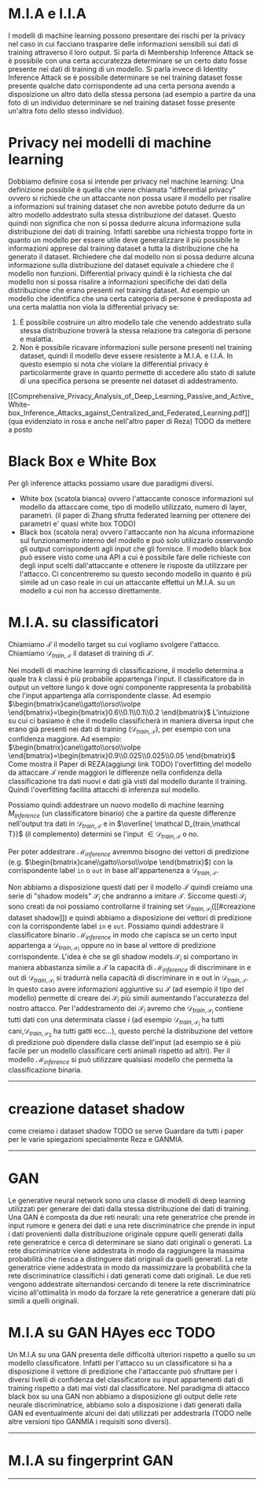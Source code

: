 # M.I.A e I.I.A
I modelli di machine learning possono presentare dei rischi per la privacy nel caso in cui facciano trasparire delle informazioni sensibili sui dati di training attraverso il loro output. 
Si parla di Membership Inference Attack se è possibile con una certa accuratezza determinare se un certo dato fosse presente nei dati di training di un modello.
Si parla invece di Identity Inference Attack se è possibile determinare se nel training dataset fosse presente qualche dato corrispondente ad una certa persona avendo a disposizione un altro dato della stessa persona (ad esempio a partire da una foto di un individuo determinare se nel training dataset fosse presente un'altra foto dello stesso individuo).
# Privacy nei modelli di machine learning
Dobbiamo definire cosa si intende per privacy nel machine learning:
Una definizione possibile è quella che viene chiamata "differential privacy" ovvero si richiede che un attaccante non possa usare il modello per risalire a informazioni sul training dataset che non avrebbe potuto dedurre da un altro modello addestrato sulla stessa distribuzione del dataset.
Questo quindi non significa che non si possa dedurre alcuna informazione sulla distribuzione dei dati di training. Infatti sarebbe una richiesta troppo forte in quanto un modello per essere utile deve generalizzare il più possibile le informazioni apprese dal training dataset a tutta la distribuzione che ha generato il dataset. 
Richiedere che dal modello non si possa dedurre alcuna informazione sulla distribuzione del dataset equivale a chiedere che il modello non funzioni.
Differential privacy quindi è la richiesta che dal modello non si possa risalire a informazioni specifiche dei dati della distribuzione che erano presenti nel training dataset.
Ad esempio un modello che identifica che una certa categoria di persone è predisposta ad una certa malattia non viola la differential privacy se:
1. È possibile costruire un altro modello tale che venendo addestrato sulla stessa distribuzione troverà la stessa relazione tra categoria di persone e malattia.
2. Non è possibile ricavare informazioni sulle persone presenti nel training dataset, quindi il modello deve essere resistente a M.I.A. e I.I.A.
In questo esempio si nota che violare la differential privacy è particolarmente grave in quanto permette di accedere allo stato di salute di una specifica persona se presente nel dataset di addestramento.

[[Comprehensive_Privacy_Analysis_of_Deep_Learning_Passive_and_Active_White-box_Inference_Attacks_against_Centralized_and_Federated_Learning.pdf]] (qua evidenziato in rosa e anche nell'altro paper di Reza) TODO da mettere a posto



# Black Box e White Box
Per gli inference attacks possiamo usare due paradigmi diversi.
* White box (scatola bianca) ovvero l'attaccante conosce informazioni sul modello da attaccare come, tipo di modello utilizzato, numero di layer, parametri. (il paper di Zhang sfrutta federated learning per ottenere dei parametri e' quasi white box TODO)
* Black box (scatola nera) ovvero l'attaccante non ha alcuna informazione sul funzionamento interno del modello e può solo utilizzarlo osservando gli output corrispondenti agli input che gli fornisce.
Il modello black box può essere visto come una API a cui è possibile fare delle richieste con degli input scelti dall'attaccante e ottenere le risposte da utilizzare per l'attacco.
Ci concentreremo su questo secondo modello in quanto è più simile ad un caso reale in cui un attaccante effettui un M.I.A. su un modello a cui non ha accesso direttamente.
# M.I.A. su classificatori
Chiamiamo $\mathcal T$ il modello target su cui vogliamo svolgere l'attacco.  
Chiamiamo $\mathcal D_{train,\mathcal T}$ il dataset di training di $\mathcal T$.

Nei modelli di machine learning di classificazione, il modello determina a quale tra 
$k$ classi è più probabile appartenga l'input.
Il classificatore da in output un vettore lungo k dove ogni componente rappresenta la probabilità che l'input appartenga alla corrispondente classe. Ad esempio $\begin{bmatrix}cane\\gatto\\orso\\volpe \end{bmatrix}=\begin{bmatrix}0.6\\0.1\\0.1\\0.2 \end{bmatrix}$
L'intuizione su cui ci basiamo è che il modello classificherà in maniera diversa input che erano già presenti nei dati di training ($\mathcal D_{train,\mathcal T}$), per esempio con una confidenza maggiore. 
Ad esempio:
$\begin{bmatrix}cane\\gatto\\orso\\volpe \end{bmatrix}=\begin{bmatrix}0.9\\0.025\\0.025\\0.05 \end{bmatrix}$
Come mostra il Paper di REZA(aggiungi link TODO) l'overfitting del modello da attaccare $\mathcal T$ rende maggiori le differenze nella confidenza della classificazione tra dati nuovi e dati già visti dal modello durante il training. 
Quindi l'overfitting facilita attacchi di inferenza sul modello.

Possiamo quindi addestrare un nuovo modello di machine learning $M_{inference}$ (un classificatore binario) che a partire da queste differenze nell'output tra dati in $\mathcal D_{train,\mathcal T}$ e in $\overline{ \mathcal D_{train,\mathcal T}}$ (il complemento)
determini se l'input $\in \mathcal D_{train,\mathcal T}$ o no.

Per poter addestrare $\mathcal M_{inference}$ avremmo bisogno dei vettori di predizione (e.g. $\begin{bmatrix}cane\\gatto\\orso\\volpe \end{bmatrix}$) con la corrispondente label `in` o `out` in base all'appartenenza a $\mathcal D_{train,\mathcal T}$.

Non abbiamo a disposizione questi dati per il modello $\mathcal T$ quindi creiamo una serie di "shadow models" $\mathcal S_i$ che andranno a imitare $\mathcal T$. 
Siccome questi $\mathcal S_i$ sono creati da noi possiamo controllarne il training set  $\mathcal D_{train,\mathcal S_i}$([[#creazione dataset shadow]]) e quindi abbiamo a disposizione dei vettori di predizione con la corrispondente label `in` e `out`. 
Possiamo quindi addestrare il classificatore binario $\mathcal M_{inference}$ in modo che capisca se un certo input appartenga a $\mathcal D_{train,\mathcal S_i}$ oppure no in base al vettore di predizione corrispondente.
L'idea è che se gli shadow models $\mathcal S_i$ si comportano in maniera abbastanza simile a $\mathcal T$ la capacità di $\mathcal M_{inference}$ di discriminare in e out di $\mathcal D_{train,\mathcal S_i}$ si tradurrà nella capacità di discriminare in e out in $\mathcal D_{train,\mathcal T}$.
In questo caso avere informazioni aggiuntive su $\mathcal T$ (ad esempio il tipo del modello) permette di creare dei $\mathcal S_i$ più simili aumentando l'accuratezza del nostro attacco.
Per l'addestramento dei $\mathcal S_i$ avremo che $\mathcal D_{train,\mathcal S_i}$ contiene tutti dati con una determinata classe $i$ (ad esempio $\mathcal D_{train,\mathcal S_i}$ ha tutti cani,$\mathcal D_{train,\mathcal S_2}$ ha tutti gatti ecc...), questo perché la distribuzione del vettore di predizione può dipendere dalla classe dell'input (ad esempio se è più facile per un modello classificare certi animali rispetto ad altri). 
Per il modello $\mathcal M_{inference}$ si può utilizzare qualsiasi modello che permetta la classificazione binaria.

---

# creazione dataset shadow
come creiamo i dataset shadow TODO se serve
Guardare da tutti i paper per le varie spiegazioni specialmente Reza e GANMIA.


---

# GAN
Le generative neural network sono una classe di modelli di deep learning utilizzati per generare dei dati dalla stessa distribuzione dei dati di training.
Una GAN è composta da due reti neurali: una rete generatrice che prende in input rumore e genera dei dati e una rete discriminatrice che prende in input i dati provenienti dalla distribuzione originale oppure quelli generati dalla rete generatrice e cerca di determinare se siano dati originali o generati.
La rete discriminatrice viene addestrata in modo da raggiungere la massima probabilità che riesca a distinguere dati originali da quelli generati.
La rete generatrice viene addestrata in modo da massimizzare la probabilità che la rete discriminatrice classifichi i dati generati come dati originali.
Le due reti vengono addestrate alternandosi cercando di tenere la rete discriminatrice vicino all'ottimalità in modo da forzare la rete generatrice a generare dati più simili a quelli originali.
# M.I.A su GAN HAyes ecc TODO
Un M.I.A su una GAN presenta delle difficoltà ulteriori rispetto a quello su un modello classificatore.
Infatti per l'attacco su un classificatore si ha a disposizione il vettore di predizione che l'attaccante può sfruttare per i diversi livelli di confidenza del classificatore su input appartenenti dati di training rispetto a dati mai visti dal classificatore.
Nel paradigma di attacco black box su una GAN non abbiamo a disposizione gli output delle rete neurale discriminatrice, abbiamo solo a disposizione i dati generati dalla GAN ed eventualmente alcuni dei dati utilizzati per addestrarla (TODO nelle altre versioni tipo GANMIA i requisiti sono diversi).



---

# M.I.A su fingerprint GAN


---

